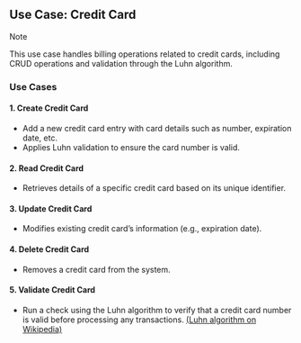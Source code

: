 ## Use Case: Credit Card

> [!NOTE]
>
> This use case handles billing operations related to credit cards,
> including CRUD operations and validation through the Luhn algorithm.

### Use Cases

#### 1. Create Credit Card

- Add a new credit card entry with card details such as number, expiration date, etc.
- Applies Luhn validation to ensure the card number is valid.

#### 2. Read Credit Card

- Retrieves details of a specific credit card based on its unique identifier.

#### 3. Update Credit Card

- Modifies existing credit card’s information (e.g., expiration date).

#### 4. Delete Credit Card

- Removes a credit card from the system.

#### 5. Validate Credit Card

- Run a check using the Luhn algorithm to verify that a credit card number is valid before processing any transactions. [(Luhn algorithm on Wikipedia)](https://en.wikipedia.org/wiki/Luhn_algorithm)
